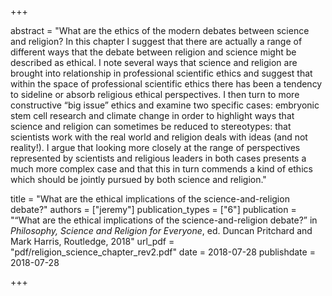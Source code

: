 +++

abstract = "What are the ethics of the modern debates between science and religion? In this chapter I suggest that there are actually a range of different ways that the debate between religion and science might be described as ethical. I note several ways that science and religion are brought into relationship in professional scientific ethics and suggest that within the space of professional scientific ethics there has been a tendency to sideline or absorb religious ethical perspectives. I then turn to more constructive &ldquo;big issue&rdquo; ethics and examine two specific cases: embryonic stem cell research and climate change in order to highlight ways that science and religion can sometimes be reduced to  stereotypes: that scientists work with the real world and religion deals with ideas (and not reality!). I argue that looking more closely at the range of perspectives represented by scientists and religious leaders in both cases presents a much more complex case and that this in turn commends a kind of ethics which should be jointly pursued by both science and religion."

title = "What are the ethical implications of the science-and-religion debate?"
authors = ["jeremy"]
publication_types = ["6"]
publication = "&ldquo;What are the ethical implications of the science-and-religion debate?&rdquo; in <em>Philosophy, Science and Religion for Everyone</em>, ed. Duncan Pritchard and Mark Harris, Routledge, 2018"
url_pdf = "pdf/religion_science_chapter_rev2.pdf"
date = 2018-07-28
publishdate = 2018-07-28

+++
